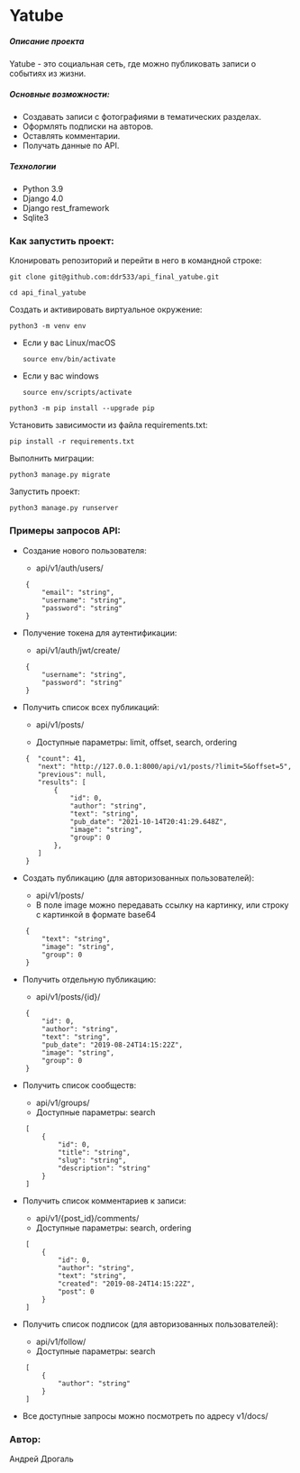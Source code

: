 # Yatube  
##### Описание проекта 
Yatube - это социальная сеть, где можно публиковать записи о
событиях из жизни. 
##### Основные возможности:
* Создавать записи с фотографиями в тематических разделах.
* Оформлять подписки на авторов.
* Оставлять комментарии.
* Получать данные по API.
##### Технологии 
  
 - Python 3.9   
 - Django 4.0
 - Django rest_framework
 - Sqlite3
  
### Как запустить проект:

Клонировать репозиторий и перейти в него в командной строке:

```
git clone git@github.com:ddr533/api_final_yatube.git
```

```
cd api_final_yatube
```

Cоздать и активировать виртуальное окружение:

```
python3 -m venv env
```

* Если у вас Linux/macOS

    ```
    source env/bin/activate
    ```

* Если у вас windows

    ```
    source env/scripts/activate
    ```

```
python3 -m pip install --upgrade pip
```

Установить зависимости из файла requirements.txt:

```
pip install -r requirements.txt
```

Выполнить миграции:

```
python3 manage.py migrate
```

Запустить проект:

```
python3 manage.py runserver
```

### Примеры запросов API:
* Создание нового пользователя:
  
  - api/v1/auth/users/
```
    {
        "email": "string",
        "username": "string",
        "password": "string"
    }

``` 
* Получение токена для аутентификации: 

  - api/v1/auth/jwt/create/
```
    {
        "username": "string",
        "password": "string"
    }

``` 
* Получить список всех публикаций: 

  - api/v1/posts/

  - Доступные параметры: limit, offset, search, ordering
```
    {  "count": 41,
       "next": "http://127.0.0.1:8000/api/v1/posts/?limit=5&offset=5",
       "previous": null,
       "results": [
           {
               "id": 0,
               "author": "string",
               "text": "string",
               "pub_date": "2021-10-14T20:41:29.648Z",
               "image": "string",
               "group": 0
           },
       ]    
    }

```
* Создать публикацию (для авторизованных пользователей): 

  - api/v1/posts/
  - В поле image можно передавать ссылку на картинку, или строку с картинкой
  в формате base64 

```
    {
        "text": "string",
        "image": "string",
        "group": 0
    }    

```
* Получить отдельную публикацию: 

  - api/v1/posts/{id}/

```
    {
        "id": 0,
        "author": "string",
        "text": "string",
        "pub_date": "2019-08-24T14:15:22Z",
        "image": "string",
        "group": 0
    }    

```
* Получить список сообществ: 

  - api/v1/groups/
  - Доступные параметры: search

```
    [
        {
            "id": 0,
            "title": "string",
            "slug": "string",
            "description": "string"
        }
    ]   

```
* Получить список комментариев к записи: 

  - api/v1/{post_id}/comments/
  - Доступные параметры: search, ordering

```
    [
        {
            "id": 0,
            "author": "string",
            "text": "string",
            "created": "2019-08-24T14:15:22Z",
            "post": 0
        }
    ]  

```
* Получить список подписок (для авторизованных пользователей): 

  - api/v1/follow/
  - Доступные параметры: search

```
    [
        {
            "author": "string"
        }
    ] 

```
* Все доступные запросы можно посмотреть по адресу v1/docs/

### Автор:
Андрей Дрогаль
